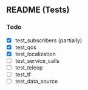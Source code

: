 ## README (Tests)

### Todo
- [x] test_subscribers (partially)
- [x] test_qos
- [x] test_localization
- [ ] test_service_calls
- [ ] test_teleop
- [ ] test_tf
- [ ] test_data_source
